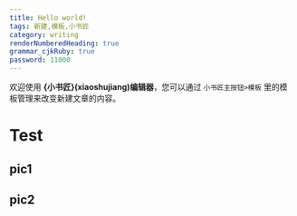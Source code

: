```yaml
---
title: Hello world!
tags: 新建,模板,小书匠
category: writing
renderNumberedHeading: true
grammar_cjkRuby: true
password: 11000
---
```



欢迎使用 **{小书匠}(xiaoshujiang)编辑器**，您可以通过 `小书匠主按钮>模板` 里的模板管理来改变新建文章的内容。

# Test
## pic1

## pic2
